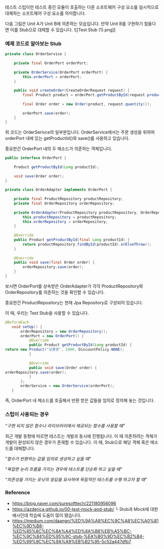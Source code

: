 테스트 스텁이란 테스트 중인 모듈이 호출하는 다른 소프트웨어 구성 요소를 일시적으로 대체하는 소프트웨어 구성 요소를 의미합니다.

다음 그림은 Unit A가 Unit B에 의존하는 모습입니다. 만약 Unit B를 구현하기 힘들다면 이를 Stub으로 대체할 수 있습니다. 
![[Test Stub (1).png]]

### 예제 코드로 알아보는 Stub 
```java
private class OrderService {  
  
    private final OrderPort orderPort;  
  
    private OrderService(OrderPort orderPort) {  
        this.orderPort = orderPort;  
    }  
  
    public void createOrder(CreateOrderRequest request) {  
        final Product product = orderPort.getProductById(request.productId());  
  
        final Order order = new Order(product, request.quantity());  
  
        orderPort.save(order);  
    }  
}
```

위 코드는 OrderSerivce의 일부분입니다. OrderService에서는 주문 생성을 위하여 orderPort 내에 있는 getProductId()와 save()를 사용하고 있습니다. 

중요한건 OrderPort 내의 두 메소드가 의존하는 객체입니다. 
```java
public interface OrderPort {  
  
    Product getProductById(Long productId);  
  
    void save(Order order);  
}  
  
private class OrderAdapter implements OrderPort {  
  
    private final ProductRepository productRepository;  
    private final OrderRepository orderRepository;  
  
    private OrderAdapter(ProductRepository productRepository, OrderRepository orderRepository) {  
        this.productRepository = productRepository;  
        this.orderRepository = orderRepository;  
    }  
  
    @Override  
    public Product getProductById(final Long productId) {  
        return productRepository.findById(productId).orElseThrow();  
    }  
  
    @Override  
    public void save(final Order order) {  
        orderRepository.save(order);  
    }  
}
```

보시면 OrderPort를 상속받은 OrderAdapter가 각각 ProductRepository와 OrderRepository를 의존하는 것을 확인할 수 있습니다.

중요한건 ProductRepository는 현재 Jpa Repository로 구성되어 있습니다. 

이 때, 우리는 Test Stub을 사용할 수 있습니다. 
```java
@BeforeEach  
   void setUp() {  
       orderRepository = new OrderRepository();  
       orderPort = new OrderPort() {  
           @Override  
           public Product getProductById(Long productId) {  
return new Product("상품명", 1000, DiscountPolicy.NONE);  
           }  
  
           @Override  
           public void save(Order order) {  
orderRepository.save(order);  
           }  
       };  
       orderService = new OrderService(orderPort);  
   }
```

즉, OrderPort 내 메소드를 호출해서 반환 받은 값들을 임의로 정의해 놓는 것입니다. 

### 스텁이 사용되는 경우 
*"구현 되지 않은 함수나 라이브러리에서 제공되는 함수를 사용할 때"*

최근 개발 동향에 따르면 테스트는 개발과 동시에 진행됩니다. 이 때 의존하려는 객체가 개발이 완성되지 않은 경우가 존재할 수 있습니다. 이 때, Stub으로 해당 객체 혹은 메소드를 대체합니다.

*"함수가 반환하는 값을 임의로 생성하고 싶을 때"*

*"복잡한 논리 흐름을 가지는 경우에 테스트를 단순화 하고 싶을 때"*

*"의존성을 가지는 유닛의 응답을 묘사하여 독립적인 테스트를 수행 하고자 할 때"*

### Reference
- https://blog.naver.com/suresofttech/221180956096
- https://azderica.github.io/00-test-mock-and-stub/
	└ Stub과 Mock에 대한 예시인데 학습에 도움이 많이 됐습니다.
- https://medium.com/daangn/%ED%9A%A8%EC%9C%A8%EC%A0%81%EC%9D%B8-%ED%85%8C%EC%8A%A4%ED%8A%B8%EB%A5%BC-%EC%9C%84%ED%95%9C-stub-%EA%B0%9D%EC%B2%B4-%ED%99%9C%EC%9A%A9%EB%B2%95-5c52a447dfb7
